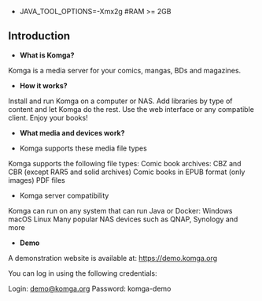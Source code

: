 - JAVA_TOOL_OPTIONS=-Xmx2g  #RAM >= 2GB

## Introduction

- **What is Komga?**

Komga is a media server for your comics, mangas, BDs and magazines.

- **How it works?**

Install and run Komga on a computer or NAS.
Add libraries by type of content and let Komga do the rest.
Use the web interface or any compatible client.
Enjoy your books!

- **What media and devices work?**

- Komga supports these media file types

Komga supports the following file types:
Comic book archives: CBZ and CBR (except RAR5 and solid archives)
Comic books in EPUB format (only images)
PDF files

- Komga server compatibility

Komga can run on any system that can run Java or Docker:
Windows
macOS
Linux
Many popular NAS devices such as QNAP, Synology and more

- **Demo**

A demonstration website is available at: https://demo.komga.org

You can log in using the following credentials:

Login: demo@komga.org
Password: komga-demo
